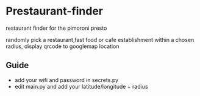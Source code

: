 # Prestaurant-finder
restaurant finder for the pimoroni presto

randomly pick a restaurant,fast food or cafe establishment within a chosen radius, display qrcode to googlemap location 

## Guide

+ add your wifi and password in secrets.py
+ edit main.py and add your latitude/longitude + radius
